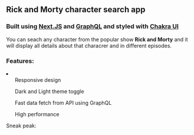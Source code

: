 ## Rick and Morty character search app

### Built using <a href="https://nextjs.org/">Next.JS</a> and <a href="https://graphql.org/">GraphQL</a> and styled with <a href="https://chakra-ui.com/">Chakra UI</a>

You can seach any character from the popular show <b>Rick and Morty</b> and it will display all details about that characrer and in different episodes.

### Features: 
<li>
  <ul>Responsive design</ul>
  <ul>Dark and Light theme toggle</ul>
  <ul>Fast data fetch from API using GraphQL</ul>
  <ul>High performance</ul>
</li>

Sneak peak:
